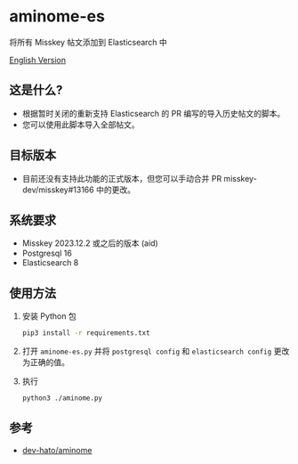 # aminome-es
将所有 Misskey 帖文添加到 Elasticsearch 中

[English Version](README.md)

## 这是什么?

- 根据暂时关闭的重新支持 Elasticsearch 的 PR 编写的导入历史帖文的脚本。
- 您可以使用此脚本导入全部帖文。

## 目标版本

- 目前还没有支持此功能的正式版本，但您可以手动合并 PR misskey-dev/misskey#13166 中的更改。

## 系统要求

- Misskey 2023.12.2 或之后的版本 (aid)
- Postgresql 16
- Elasticsearch 8

## 使用方法

1. 安装 Python 包

    ```sh
    pip3 install -r requirements.txt
    ```

3. 打开 `aminome-es.py` 并将 `postgresql config` 和 `elasticsearch config` 更改为正确的值。

4. 执行

    ```sh
    python3 ./aminome.py
    ```

## 参考

- [dev-hato/aminome](https://github.com/dev-hato/aminome)
